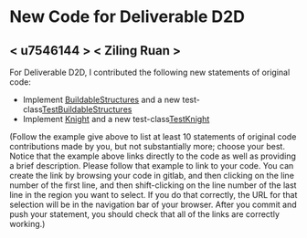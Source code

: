 # New Code for Deliverable D2D

## < u7546144 > < Ziling Ruan >

For Deliverable D2D, I contributed the following new statements of original code:

- Implement [BuildableStructures](https://gitlab.cecs.anu.edu.au/u7546144/comp1110-ass2/-/blob/main/src/comp1110/ass2/Knight.java#L1-47) and a new test-class[TestBuildableStructures](https://gitlab.cecs.anu.edu.au/u7546144/comp1110-ass2/-/blob/main/tests/comp1110/ass2/TestBuildableStructures.java#L1-127)
- Implement [Knight](https://gitlab.cecs.anu.edu.au/u7546144/comp1110-ass2/-/blob/main/src/comp1110/ass2/BuildableStructures.java#L1-88) and a new test-class[TestKnight ](https://gitlab.cecs.anu.edu.au/u7546144/comp1110-ass2/-/blob/main/tests/comp1110/ass2/TestKnight.java#L1-100)

(Follow the example give above to list at least 10 statements of original code contributions made by you, but not substantially more; choose your best. Notice that the example above links directly to the code as well as providing a brief description.   Please follow that example to link to your code.  You can create the link by browsing your code in gitlab, and then clicking on the line number of the first line, and then shift-clicking on the line number of the last line in the region you want to select.  If you do that correctly, the URL for that selection will be in the navigation bar of your browser.  After you commit and push your statement, you should check that all of the links are correctly working.)
